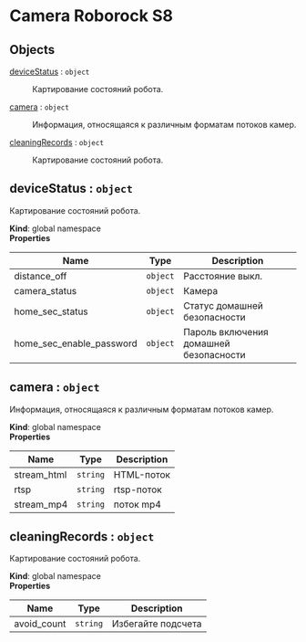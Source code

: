 # Camera Roborock S8

## Objects

<dl>
<dt><a href="#deviceStatus">deviceStatus</a> : <code>object</code></dt>
<dd><p>Картирование состояний робота.</p>
</dd>
<dt><a href="#camera">camera</a> : <code>object</code></dt>
<dd><p>Информация, относящаяся к различным форматам потоков камер.</p>
</dd>
<dt><a href="#cleaningRecords">cleaningRecords</a> : <code>object</code></dt>
<dd><p>Картирование состояний робота.</p>
</dd>
</dl>

<a name="deviceStatus"></a>

## deviceStatus : <code>object</code>
Картирование состояний робота.

**Kind**: global namespace  
**Properties**

| Name | Type | Description |
| --- | --- | --- |
| distance_off | <code>object</code> | Расстояние выкл. |
| camera_status | <code>object</code> | Камера |
| home_sec_status | <code>object</code> | Статус домашней безопасности |
| home_sec_enable_password | <code>object</code> | Пароль включения домашней безопасности |

<a name="camera"></a>

## camera : <code>object</code>
Информация, относящаяся к различным форматам потоков камер.

**Kind**: global namespace  
**Properties**

| Name | Type | Description |
| --- | --- | --- |
| stream_html | <code>string</code> | HTML-поток |
| rtsp | <code>string</code> | rtsp-поток |
| stream_mp4 | <code>string</code> | поток mp4 |

<a name="cleaningRecords"></a>

## cleaningRecords : <code>object</code>
Картирование состояний робота.

**Kind**: global namespace  
**Properties**

| Name | Type | Description |
| --- | --- | --- |
| avoid_count | <code>string</code> | Избегайте подсчета |


